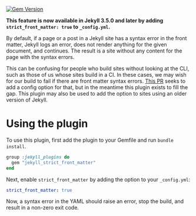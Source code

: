 [![Gem Version](https://badge.fury.io/rb/jekyll_strict_front_matter.svg)](https://badge.fury.io/rb/jekyll_strict_front_matter)

**This feature is now available in Jekyll 3.5.0 and later by adding `strict_front_matter: true` to `_config.yml`.**

By default, if a page or a post in a Jekyll site has a syntax error in the front matter, Jekyll logs an error, does not render anything for the given document, and continues. The result is a site without any content for the page with the syntax errors.

This can be confusing for people who build sites without looking at the CLI, such as those of us whose sites build in a CI. In these cases, we may wish for our build to fail if there are front matter syntax errors. [This PR](https://github.com/jekyll/jekyll/pull/5832/files) seeks to add a config option for that, but in the meantime this plugin exists to fill the gap. This plugin may also be used to add the option to sites using an older version of Jekyll.

# Using the plugin

To use this plugin, first add the plugin to your Gemfile and run `bundle install`.

```ruby
group :jekyll_plugins do
  gem "jekyll_strict_front_matter"
end
```

Next, enable `strict_front_matter` by adding the option to your `_config.yml`:

```yaml
strict_front_matter: true
```

Now, a syntax error in the YAML should raise an error, stop the build, and result in a non-zero exit code.
